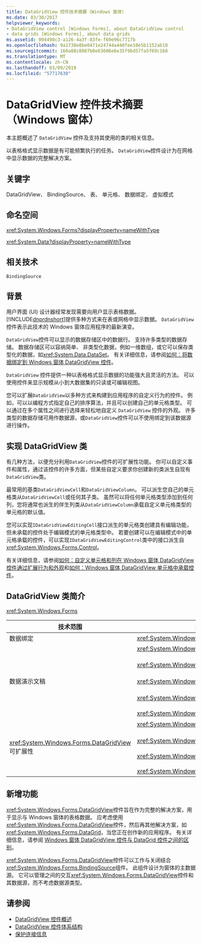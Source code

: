 ```yaml
---
title: DataGridView 控件技术摘要（Windows 窗体）
ms.date: 03/30/2017
helpviewer_keywords:
- DataGridView control [Windows Forms], about DataGridView control
- data grids [Windows Forms], about data grids
ms.assetid: 094498c3-a126-4a3f-83fe-f69e96c7717b
ms.openlocfilehash: 9a1738e8be0471e24744a440fee10e5b1152ab10
ms.sourcegitcommit: 160a88c8087b0e63606e6e35f9bd57fa5f69c168
ms.translationtype: MT
ms.contentlocale: zh-CN
ms.lasthandoff: 03/09/2019
ms.locfileid: "57717630"
---
```

# <a name="datagridview-control-technology-summary-windows-forms"></a>DataGridView 控件技术摘要（Windows 窗体）
本主题概述了 `DataGridView` 控件及支持其使用的类的相关信息。  
  
 以表格格式显示数据是有可能频繁执行的任务。 `DataGridView`控件设计为在网格中显示数据的完整解决方案。  
  
## <a name="keywords"></a>关键字  
 DataGridView、 BindingSource、 表、 单元格、 数据绑定、 虚拟模式  
  
## <a name="namespaces"></a>命名空间  
 <xref:System.Windows.Forms?displayProperty=nameWithType>  
  
 <xref:System.Data?displayProperty=nameWithType>  
  
## <a name="related-technologies"></a>相关技术  
 `BindingSource`  
  
## <a name="background"></a>背景  
 用户界面 (UI) 设计器经常发现需要向用户显示表格数据。 [!INCLUDE[dnprdnshort](../../../../includes/dnprdnshort-md.md)]提供多种方式来在表或网格中显示数据。 `DataGridView`控件表示此技术的 Windows 窗体应用程序的最新演变。  
  
 `DataGridView`控件可以显示的数据存储区中的数据行。 支持许多类型的数据存储。 数据存储区可以容纳简单、 非类型化数据，例如一维数组，或它可以保存类型化的数据，如<xref:System.Data.DataSet>。 有关详细信息，请参阅[如何：将数据绑定到 Windows 窗体 DataGridView 控件](how-to-bind-data-to-the-windows-forms-datagridview-control.md)。  
  
 `DataGridView` 控件提供一种以表格格式显示数据的功能强大且灵活的方法。 可以使用控件来显示规模从小到大数据集的只读或可编辑视图。  
  
 您可以扩展`DataGridView`以多种方式来构建到应用程序的自定义行为的控件。 例如，可以以编程方式指定自己的排序算法，并且可以创建自己的单元格类型。 可以通过在多个属性之间进行选择来轻松地自定义 `DataGridView` 控件的外观。 许多类型的数据存储可用作数据源，或`DataGridView`控件可以不使用绑定到该数据源进行操作。  
  
## <a name="implementing-datagridview-classes"></a>实现 DataGridView 类  
 有几种方法，以便充分利用`DataGridView`控件的可扩展性功能。 你可以自定义事件和属性，通过该控件的许多方面，但某些自定义要求你创建新的类派生自现有`DataGridView`类。  
  
 最常用的基类`DataGridViewCell`和`DataGridViewColumn`。 可以派生您自己的单元格类从`DataGridViewCell`或任何其子类。 虽然可以将任何单元格类型添加到任何列，您将通常也派生的伴生列类从`DataGridViewColumn`承载自定义单元格类型的单元格的默认值。  
  
 您可以实现`IDataGridViewEditingCell`接口派生的单元格类创建具有编辑功能，但未承载的控件处于编辑模式的单元格类型中。 若要创建可以在编辑模式中的单元格承载的控件，可以实现`IDataGridViewEditingControl`类中的接口派生自<xref:System.Windows.Forms.Control>。  
  
 有关详细信息，请参阅[如何：自定义单元格和列在 Windows 窗体 DataGridView 控件通过扩展行为和外观](customize-cells-and-columns-in-the-datagrid-by-extending-behavior.md)和[如何：Windows 窗体 DataGridView 单元格中承载控件](how-to-host-controls-in-windows-forms-datagridview-cells.md)。  
  
## <a name="datagridview-classes-at-a-glance"></a>DataGridView 类简介  
 <xref:System.Windows.Forms>  
  
|技术范围|类/接口/配置元素|  
|---------------------|-------------------------------------------------|  
|数据绑定|<xref:System.Windows.Forms.BindingSource>|  
|数据演示文稿|<xref:System.Windows.Forms.DataGridView><br /><br /> <xref:System.Windows.Forms.DataGridViewCell> 派生类<br /><br /> <xref:System.Windows.Forms.DataGridViewRow> 派生类<br /><br /> <xref:System.Windows.Forms.DataGridViewColumn> 派生类<br /><br /> <xref:System.Windows.Forms.DataGridViewCellStyle>|  
|<xref:System.Windows.Forms.DataGridView> 可扩展性|<xref:System.Windows.Forms.DataGridViewCell> 派生类<br /><br /> <xref:System.Windows.Forms.DataGridViewColumn> 派生类<br /><br /> <xref:System.Windows.Forms.IDataGridViewEditingCell><br /><br /> <xref:System.Windows.Forms.IDataGridViewEditingControl>|  
  
## <a name="whats-new"></a>新增功能  
 <xref:System.Windows.Forms.DataGridView>控件旨在作为完整的解决方案，用于显示与 Windows 窗体的表格数据。 应考虑使用<xref:System.Windows.Forms.DataGridView>控件，然后再其他解决方案，如<xref:System.Windows.Forms.DataGrid>，当您正在创作新的应用程序。 有关详细信息，请参阅 [Windows 窗体 DataGridView 控件与 DataGrid 控件之间的区别](differences-between-the-windows-forms-datagridview-and-datagrid-controls.md)。  
  
 <xref:System.Windows.Forms.DataGridView>控件可以工作与关闭结合<xref:System.Windows.Forms.BindingSource>组件。 此组件设计为窗体的主数据源。 它可以管理之间的交互<xref:System.Windows.Forms.DataGridView>控件和其数据源，而不考虑数据源类型。  
  
## <a name="see-also"></a>请参阅
- [DataGridView 控件概述](datagridview-control-overview-windows-forms.md)
- [DataGridView 控件体系结构](datagridview-control-architecture-windows-forms.md)
- [保护连接信息](../../data/adonet/protecting-connection-information.md)
